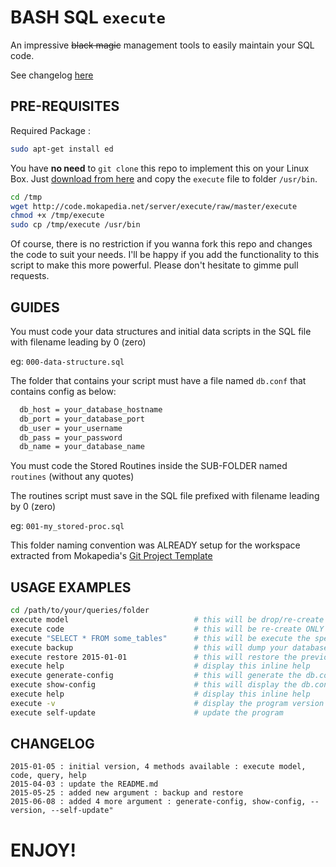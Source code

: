# BASH SQL `execute`

An impressive ~~black magic~~ management tools to easily maintain your SQL code.

See changelog [here](#changelog)

## PRE-REQUISITES

Required Package :

```bash
sudo apt-get install ed
```

You have **no need** to `git clone` this repo to implement this on your Linux Box. Just [download from here](http://code.mokapedia.net/server/execute/raw/master/execute) and copy the `execute` file to folder `/usr/bin`. 

```bash
cd /tmp
wget http://code.mokapedia.net/server/execute/raw/master/execute
chmod +x /tmp/execute
sudo cp /tmp/execute /usr/bin
```

Of course, there is no restriction if you wanna fork this repo and changes the code to suit your needs. I'll be happy if you add the functionality to this script to make this more powerful. Please don't hesitate to gimme pull requests.


## GUIDES

You must code your data structures and initial data scripts in the SQL file with filename leading by 0 (zero)

  eg: `000-data-structure.sql`


The folder that contains your script must have a file named `db.conf` that contains config as below:

```bash
  db_host = your_database_hostname
  db_port = your_database_port
  db_user = your_username
  db_pass = your_password
  db_name = your_database_name
```

You must code the Stored Routines inside the SUB-FOLDER named `routines` (without any quotes)

The routines script must save in the SQL file prefixed with filename leading by 0 (zero)

  eg: `001-my_stored-proc.sql`



This folder naming convention was ALREADY setup for the workspace extracted from Mokapedia's [Git Project Template](http://code.mokapedia.net/angkringan/git-project-template)


## USAGE EXAMPLES

```bash
cd /path/to/your/queries/folder
execute model                            # this will be drop/re-create your database and refill the schema + routines
execute code                             # this will be re-create ONLY the files under the 'routines' folder
execute "SELECT * FROM some_tables"      # this will be execute the specified queries and output the result to screen
execute backup                           # this will dump your database into *.sql that'll be generated on the timestamp-based-name subfolder
execute restore 2015-01-01               # this will restore the previously backup scripts on the given timestamp
execute help                             # display this inline help
execute generate-config                  # this will generate the db.conf (if not exists)
execute show-config                      # this will display the db.conf values
execute help                             # display this inline help
execute -v                               # display the program version
execute self-update                      # update the program
```

## CHANGELOG

```text
2015-01-05 : initial version, 4 methods available : execute model, code, query, help
2015-04-03 : update the README.md
2015-05-25 : added new argument : backup and restore
2015-06-08 : added 4 more argument : generate-config, show-config, --version, --self-update"
```

# ENJOY!